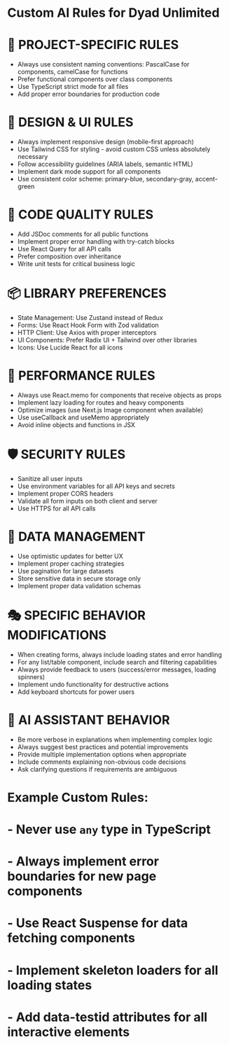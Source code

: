 # Custom AI Rules for Dyad Unlimited

# 🎯 PROJECT-SPECIFIC RULES
- Always use consistent naming conventions: PascalCase for components, camelCase for functions
- Prefer functional components over class components
- Use TypeScript strict mode for all files
- Add proper error boundaries for production code

# 🎨 DESIGN & UI RULES
- Always implement responsive design (mobile-first approach)
- Use Tailwind CSS for styling - avoid custom CSS unless absolutely necessary
- Follow accessibility guidelines (ARIA labels, semantic HTML)
- Implement dark mode support for all components
- Use consistent color scheme: primary-blue, secondary-gray, accent-green

# 🔧 CODE QUALITY RULES  
- Add JSDoc comments for all public functions
- Implement proper error handling with try-catch blocks
- Use React Query for all API calls
- Prefer composition over inheritance
- Write unit tests for critical business logic

# 📦 LIBRARY PREFERENCES
- State Management: Use Zustand instead of Redux
- Forms: Use React Hook Form with Zod validation
- HTTP Client: Use Axios with proper interceptors
- UI Components: Prefer Radix UI + Tailwind over other libraries
- Icons: Use Lucide React for all icons

# 🚀 PERFORMANCE RULES
- Always use React.memo for components that receive objects as props
- Implement lazy loading for routes and heavy components
- Optimize images (use Next.js Image component when available)
- Use useCallback and useMemo appropriately
- Avoid inline objects and functions in JSX

# 🛡️ SECURITY RULES
- Sanitize all user inputs
- Use environment variables for all API keys and secrets
- Implement proper CORS headers
- Validate all form inputs on both client and server
- Use HTTPS for all API calls

# 💾 DATA MANAGEMENT
- Use optimistic updates for better UX
- Implement proper caching strategies
- Use pagination for large datasets
- Store sensitive data in secure storage only
- Implement proper data validation schemas

# 🎭 SPECIFIC BEHAVIOR MODIFICATIONS
- When creating forms, always include loading states and error handling
- For any list/table component, include search and filtering capabilities
- Always provide feedback to users (success/error messages, loading spinners)
- Implement undo functionality for destructive actions
- Add keyboard shortcuts for power users

# 🤖 AI ASSISTANT BEHAVIOR
- Be more verbose in explanations when implementing complex logic
- Always suggest best practices and potential improvements
- Provide multiple implementation options when appropriate
- Include comments explaining non-obvious code decisions
- Ask clarifying questions if requirements are ambiguous

# Example Custom Rules:
# - Never use `any` type in TypeScript
# - Always implement error boundaries for new page components
# - Use React Suspense for data fetching components
# - Implement skeleton loaders for all loading states
# - Add data-testid attributes for all interactive elements
